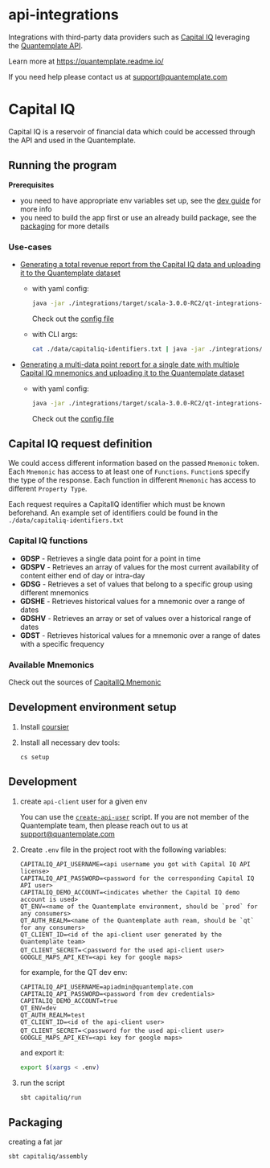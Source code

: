 # api-integrations

Integrations with third-party data providers such as [Capital IQ](https://www.capitaliq.com) leveraging the [Quantemplate API](https://quantemplate.readme.io/docs/getting-started).

Learn more at https://quantemplate.readme.io/

If you need help please contact us at support@quantemplate.com


# Capital IQ

Capital IQ is a reservoir of financial data which could be accessed through the API and used in the Quantemplate.


## Running the program

**Prerequisites** 
- you need to have appropriate env variables set up, see the [dev guide](#development) for more info
- you need to build the app first or use an already build package, see the [packaging](#packaging) for more details


### Use-cases

- [Generating a total revenue report from the Capital IQ data and uploading it to the Quantemplate dataset](https://quantemplate.readme.io/docs/example-capital-iq-integration)

    - with yaml config:
        ```sh
        java -jar ./integrations/target/scala-3.0.0-RC2/qt-integrations-0.1.2.jar apply ./data/revReport.yml
        ```

        Check out the [config file](./data/revReport.yml)


    - with CLI args:
        ```sh
        cat ./data/capitaliq-identifiers.txt | java -jar ./integrations/target/scala-3.0.0-RC2/qt-integrations-0.1.2.jar generateRevenueReport --orgId c-my-small-insuranc-ltdzfd --datasetId d-e4tf3yyxerabcvicidv5oyey --currency USD --from 1988-12-31 --to 2018-12-31
        ```

- [Generating a multi-data point report for a single date with multiple Capital IQ mnemonics and uploading it to the Quantemplate dataset](https://quantemplate.readme.io/docs/example-capital-iq-integration-2)

     - with yaml config:
        ```sh
        java -jar ./integrations/target/scala-3.0.0-RC2/qt-integrations-0.1.2.jar apply ./data/multiPointReport.yml
        ```

        Check out the [config file](./data/multiPointReport.yml)


## Capital IQ request definition

We could access different information based on the passed `Mnemonic` token.
Each `Mnemonic` has access to at least one of `Functions`. `Function`s specify the type of the response. Each function in different `Mnemonic` has access to different `Property Type`.

Each request requires a CapitalIQ identifier which must be known beforehand.
An example set of identifiers could be found in the `./data/capitaliq-identifiers.txt`

### Capital IQ functions

- **GDSP** - Retrieves a single data point for a point in time
- **GDSPV** - Retrieves an array of values for the most current availability of content either end of day or intra-day
- **GDSG** - Retrieves a set of values that belong to a specific group using different mnemonics
- **GDSHE** - Retrieves historical values for a mnemonic over a range of dates
- **GDSHV** - Retrieves an array or set of values over a historical range of dates
- **GDST** - Retrieves historical values for a mnemonic over a range of dates with a specific frequency

### Available Mnemonics

Check out the sources of [CapitalIQ.Mnemonic](./capitaliq/src/main/scala/com/quantemplate/capitaliq/capitaliq/CapitalIQ.scala)

## Development environment setup

1. Install [coursier](https://get-coursier.io/docs/cli-installation)


2. Install all necessary dev tools:
    ```
    cs setup
    ```

## Development

1. create `api-client` user for a given env

    You can use the [`create-api-user`](https://github.com/QuanTemplate/scripts/tree/master/create-api-user) script.
    If you are not member of the Quantemplate team, then please reach out to us at support@quantemplate.com

2. Create `.env` file in the project root with the following variables:

    ```
    CAPITALIQ_API_USERNAME=<api username you got with Capital IQ API license>
    CAPITALIQ_API_PASSWORD=<password for the corresponding Capital IQ API user>
    CAPITALIQ_DEMO_ACCOUNT=<indicates whether the Capital IQ demo account is used>
    QT_ENV=<name of the Quantemplate environment, should be `prod` for any consumers>
    QT_AUTH_REALM=<name of the Quantemplate auth ream, should be `qt` for any consumers>
    QT_CLIENT_ID=<id of the api-client user generated by the Quantemplate team>
    QT_CLIENT_SECRET=＜password for the used api-client user>
    GOOGLE_MAPS_API_KEY=<api key for google maps>
    ```

    for example, for the QT dev env:
    ```
    CAPITALIQ_API_USERNAME=apiadmin@quantemplate.com
    CAPITALIQ_API_PASSWORD=<password from dev credentials>
    CAPITALIQ_DEMO_ACCOUNT=true
    QT_ENV=dev
    QT_AUTH_REALM=test
    QT_CLIENT_ID=<id of the api-client user>
    QT_CLIENT_SECRET=＜password for the used api-client user>
    GOOGLE_MAPS_API_KEY=<api key for google maps>
    ```

    and export it:

    ```sh
    export $(xargs < .env)
    ```

3. run the script

    ```sh
    sbt capitaliq/run
    ```

## Packaging

creating a fat jar
```
sbt capitaliq/assembly
```
